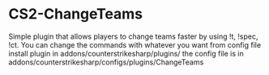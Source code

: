 # CS2-ChangeTeams
Simple plugin that allows players to change teams faster by using !t, !spec, !ct. 
You can change the commands with whatever you want from config file
install plugin in addons/counterstrikesharp/plugins/
the config file is in addons/counterstrikesharp/configs/plugins/ChangeTeams

